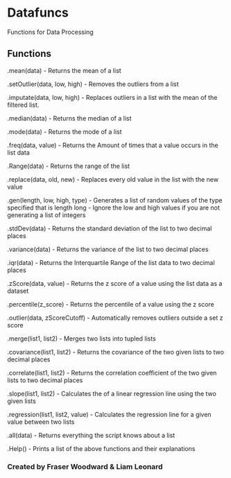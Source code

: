 # Datafuncs
Functions for Data Processing

## Functions

.mean(data) - Returns the mean of a list

.setOutlier(data, low, high) - Removes the outliers from a list

.imputate(data, low, high) - Replaces outliers in a list with the mean of the filtered list.

.median(data) - Returns the median of a list

.mode(data) - Returns the mode of a list

.freq(data, value) - Returns the Amount of times that a value occurs in the list data

.Range(data) - Returns the range of the list

.replace(data, old, new) - Replaces every old value in the list with the new value
 
.gen(length, low, high, type) - Generates a list of random values of the type specified that is length long - Ignore the low and high values if you are not generating a list of integers

.stdDev(data) - Returns the standard deviation of the list to two decimal places

.variance(data) - Returns the variance of the list to two decimal places

.iqr(data) - Returns the Interquartile Range of the list data to two decimal places

.zScore(data, value) - Returns the z score of a value using the list data as a dataset

.percentile(z_score) - Returns the percentile of a value using the z score

.outlier(data, zScoreCutoff) -  Automatically removes outliers outside a set z score

.merge(list1, list2) - Merges two lists into tupled lists

.covariance(list1, list2) - Returns the covariance of the two given lists to two decimal places

.correlate(list1, list2) - Returns the correlation coefficient of the two given lists to two decimal places
    
.slope(list1, list2) - Calculates the of a linear regression line using the two given lists

.regression(list1, list2, value) - Calculates the regression line for a given value between two lists

.all(data) - Returns everything the script knows about a list

.Help() - Prints a list of the above functions and their explanations

### Created by Fraser Woodward & Liam Leonard 
